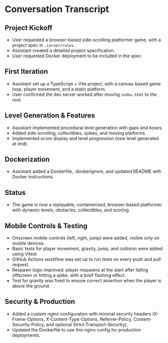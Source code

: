 # Conversation Transcript

## Project Kickoff
- User requested a browser-based side-scrolling platformer game, with a project spec in `.cursor/rules`.
- Assistant created a detailed project specification.
- User requested Docker deployment to be included in the spec.

## First Iteration
- Assistant set up a TypeScript + Vite project, with a canvas-based game loop, player movement, and a static platform.
- User confirmed the dev server worked after moving `index.html` to the root.

## Level Generation & Features
- Assistant implemented procedural level generation with gaps and boxes.
- Added side-scrolling, collectibles, spikes, and moving platforms.
- Implemented score display and level progression (new level generated at end).

## Dockerization
- Assistant added a Dockerfile, .dockerignore, and updated README with Docker instructions.

## Status
- The game is now a replayable, containerized, browser-based platformer with dynamic levels, obstacles, collectibles, and scoring. 

## Mobile Controls & Testing
- Onscreen mobile controls (left, right, jump) were added, visible only on mobile devices.
- Basic tests for player movement, gravity, jump, and collision were added using Vitest.
- GitHub Actions workflow was set up to run tests on every push and pull request.
- Respawn logic improved: player respawns at the start after falling offscreen or hitting a spike, with a brief flashing effect.
- Test for gravity was fixed to ensure correct assertion when the player is above the ground. 

## Security & Production
- Added a custom nginx configuration with minimal security headers (X-Frame-Options, X-Content-Type-Options, Referrer-Policy, Content-Security-Policy, and optional Strict-Transport-Security).
- Updated the Dockerfile to use this nginx config for production deployments. 